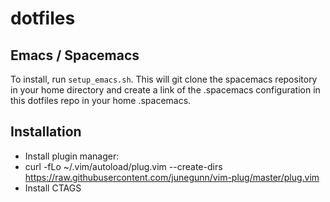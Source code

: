 # dotfiles

## Emacs / Spacemacs
To install, run `setup_emacs.sh`. This will git clone the spacemacs repository in your home directory and create a link of the .spacemacs configuration in this dotfiles repo in your home .spacemacs.

## Installation
* Install plugin manager:
* curl -fLo ~/.vim/autoload/plug.vim --create-dirs https://raw.githubusercontent.com/junegunn/vim-plug/master/plug.vim
* Install CTAGS


